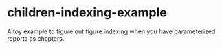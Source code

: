 # children-indexing-example
A toy example to figure out figure indexing when you have parameterized reports as chapters.
